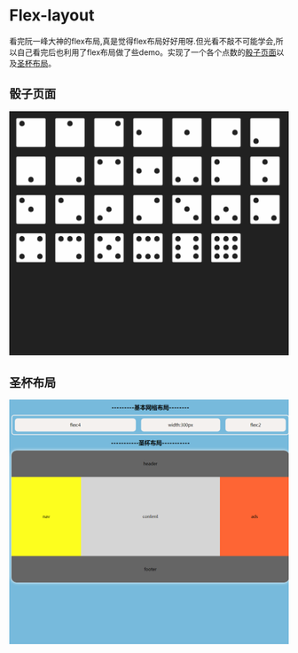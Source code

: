 # Flex-layout
看完阮一峰大神的flex布局,真是觉得flex布局好好用呀.但光看不敲不可能学会,所以自己看完后也利用了flex布局做了些demo。实现了一个各个点数的[骰子页面](https://dianminggui.github.io/Flex-layout/flex-%E9%AA%B0%E5%AD%90.html)以及[圣杯布局](https://dianminggui.github.io/Flex-layout/flexTableLayout.html)。

## 骰子页面
![骰子页面](https://github.com/dianminggui/Flex-layout/blob/master/effect/flex-1.png)
## 圣杯布局
![圣杯布局](https://github.com/dianminggui/Flex-layout/blob/master/effect/flex2.png)
